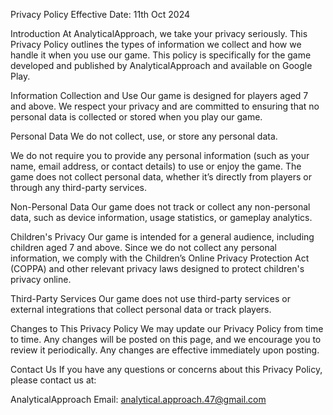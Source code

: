 Privacy Policy
Effective Date: 11th Oct 2024

Introduction
At AnalyticalApproach, we take your privacy seriously. This Privacy Policy outlines the types of information we collect and how we handle it when you use our game. This policy is specifically for the game developed and published by AnalyticalApproach and available on Google Play.

Information Collection and Use
Our game is designed for players aged 7 and above. We respect your privacy and are committed to ensuring that no personal data is collected or stored when you play our game.

Personal Data
We do not collect, use, or store any personal data.

We do not require you to provide any personal information (such as your name, email address, or contact details) to use or enjoy the game. The game does not collect personal data, whether it’s directly from players or through any third-party services.

Non-Personal Data
Our game does not track or collect any non-personal data, such as device information, usage statistics, or gameplay analytics.

Children's Privacy
Our game is intended for a general audience, including children aged 7 and above. Since we do not collect any personal information, we comply with the Children’s Online Privacy Protection Act (COPPA) and other relevant privacy laws designed to protect children's privacy online.

Third-Party Services
Our game does not use third-party services or external integrations that collect personal data or track players.

Changes to This Privacy Policy
We may update our Privacy Policy from time to time. Any changes will be posted on this page, and we encourage you to review it periodically. Any changes are effective immediately upon posting.

Contact Us
If you have any questions or concerns about this Privacy Policy, please contact us at:

AnalyticalApproach
Email: analytical.approach.47@gmail.com
